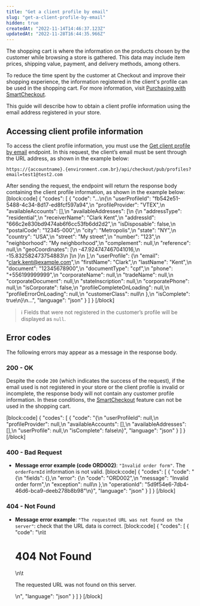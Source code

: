 ```yaml
---
title: "Get a client profile by email"
slug: "get-a-client-profile-by-email"
hidden: true
createdAt: "2022-11-14T14:46:37.123Z"
updatedAt: "2022-11-28T16:44:35.966Z"
---
```

The shopping cart is where the information on the products chosen by the customer while browsing a store is gathered. This data may include item prices, shipping value, payment, and delivery methods, among others.

To reduce the time spent by the customer at Checkout and improve their shopping experience, the information registered in the client's profile can be used in the shopping cart. For more information, visit [Purchasing with SmartCheckout](https://help.vtex.com/en/tutorial/smartcheckout-customer-information-automatic-fill-in--2Nuu3xAFzdhIzJIldAdtan?&utm_source=autocomplete#purchasing-with-smartcheckout).

This guide will describe how to obtain a client profile information using the email address registered in your store.

## Accessing client profile information

To access the client profile information, you must use the [Get client profile by email](https://developers.vtex.com/vtex-rest-api/reference/getclientprofilebyemail) endpoint. In this request, the client’s email must be sent through the URL address, as shown in the example below:

`https://{accountname}.{environment.com.br}/api/checkout/pub/profiles?email=test1@test2.com`

After sending the request, the endpoint will return the response body containing the client profile information, as shown in the example below:
[block:code]
{
  "codes": [
    {
      "code": "...\n{\n  \"userProfileId\": \"fb542e51-5488-4c34-8d17-ed8fcf597a94\",\n  \"profileProvider\": \"VTEX\",\n  \"availableAccounts\": [],\n  \"availableAddresses\": [\n    {\n      \"addressType\": \"residential\",\n      \"receiverName\": \"Clark Kent\",\n      \"addressId\": \"666c2e830bd9474ab6f6cc53fb6dd2d2\",\n      \"isDisposable\": false,\n      \"postalCode\": \"12345-000\",\n      \"city\": \"Metropolis\",\n      \"state\": \"NY\",\n      \"country\": \"USA\",\n      \"street\": \"My street\",\n      \"number\": \"123\",\n      \"neighborhood\": \"My neighborhood\",\n      \"complement\": null,\n      \"reference\": null,\n      \"geoCoordinates\": [\n        -47.924747467041016,\n        -15.832582473754883\n      ]\n    }\n  ],\n  \"userProfile\": {\n    \"email\": \"clark.kent@example.com\",\n    \"firstName\": \"Clark\",\n    \"lastName\": \"Kent\",\n    \"document\": \"12345678900\",\n    \"documentType\": \"cpf\",\n    \"phone\": \"+556199999999\",\n    \"corporateName\": null,\n    \"tradeName\": null,\n    \"corporateDocument\": null,\n    \"stateInscription\": null,\n    \"corporatePhone\": null,\n    \"isCorporate\": false,\n    \"profileCompleteOnLoading\": null,\n    \"profileErrorOnLoading\": null,\n    \"customerClass\": null\n  },\n  \"isComplete\": true\n}\n...",
      "language": "json"
    }
  ]
}
[/block]

> ℹ️️ Fields that were not registered in the customer’s profile will be displayed as `null`.

## Error codes

The following errors may appear as a message in the response body.

### 200 - OK

Despite the code `200` (which indicates the success of the request), if the email used is not registered in your store or the client profile is invalid or incomplete, the response body will not contain any customer profile information. In these conditions, the [SmartCheckout](https://help.vtex.com/en/tutorial/smartcheckout-customer-information-automatic-fill-in--2Nuu3xAFzdhIzJIldAdtan) feature can not be used in the shopping cart.

[block:code]
{
  "codes": [
    {
      "code": "{\n    \"userProfileId\": null,\n    \"profileProvider\": null,\n    \"availableAccounts\": [],\n    \"availableAddresses\": [],\n    \"userProfile\": null,\n    \"isComplete\": false\n}",
      "language": "json"
    }
  ]
}
[/block]
### 400 - Bad Request

- **Message error example (code ORD002)**: `"Invalid order form"`. The `orderFormId` information is not valid.
[block:code]
{
  "codes": [
    {
      "code": "{\n    \"fields\": {},\n    \"error\": {\n        \"code\": \"ORD002\",\n        \"message\": \"Invalid order form\",\n        \"exception\": null\n    },\n    \"operationId\": \"5d9f54e6-7db4-46d6-bca9-deeb278b8b98\"\n}",
      "language": "json"
    }
  ]
}
[/block]
### 404 - Not Found

- **Message error example**: `"The requested URL was not found on the server"`: check that the URL data is correct.
[block:code]
{
  "codes": [
    {
      "code": "<body>\n\t<h1>404 Not Found</h1>\n\t<p>The requested URL was not found on this server.</p>\n</body>",
      "language": "json"
    }
  ]
}
[/block]